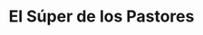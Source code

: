 ---
title: "El Súper de los Pastores"
url: /madrid/el-super-de-los-pastores-calle-de-argensola/
shop: Supermarkt
---